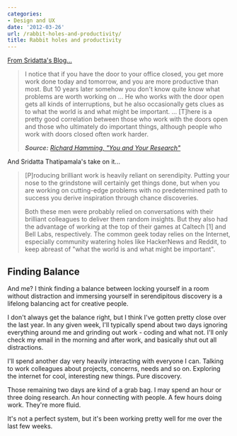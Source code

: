 ```yaml
---
categories:
- Design and UX
date: '2012-03-26'
url: /rabbit-holes-and-productivity/
title: Rabbit holes and productivity
---
```


<a href="http://sridattalabs.com/2012/02/06/rabbit-holes-being-smart-hurts-prod/">From Sridatta's Blog...</a>

<blockquote>I notice that if you have the door to your office closed, you get more work done today and tomorrow, and you are more productive than most. But 10 years later somehow you don't know quite know what problems are worth working on … He who works with the door open gets all kinds of interruptions, but he also occasionally gets clues as to what the world is and what might be important. … [T]here is a pretty good correlation between those who work with the doors open and those who ultimately do important things, although people who work with doors closed often work harder.

<em><strong>Source:</strong> <a href="http://www.cs.virginia.edu/~robins/YouAndYourResearch.html">Richard Hamming, "You and Your Research"</a></em></blockquote>

And Sridatta Thatipamala's take on it...

<blockquote>[P]roducing brilliant work is heavily reliant on serendipity. Putting your nose to the grindstone will certainly get things done, but when you are working on cutting-edge problems with no predetermined path to success you derive inspiration through chance discoveries.

Both these men were probably relied on conversations with their brilliant colleagues to deliver them random insights. But they also had the advantage of working at the top of their games at Caltech [1] and Bell Labs, respectively. The common geek today relies on the Internet, especially community watering holes like HackerNews and Reddit, to keep abreast of "what the world is and what might be important".</blockquote>

<h2>Finding Balance</h2>

And me? I think finding a balance between locking yourself in a room without distraction and immersing yourself in serendipitous discovery is a lifelong balancing act for creative people.

I don't always get the balance right, but I think I've gotten pretty close over the last year. In any given week, I'll typically spend about two days ignoring everything around me and grinding out work - coding and what not. I'll only check my email in the morning and after work, and basically shut out all distractions.

I'll spend another day very heavily interacting with everyone I can. Talking to work colleagues about projects, concerns, needs and so on. Exploring the internet for cool, interesting new things. Pure discovery.

Those remaining two days are kind of a grab bag. I may spend an hour or three doing research. An hour connecting with people. A few hours doing work. They're more fluid.

It's not a perfect system, but it's been working pretty well for me over the last few weeks.
